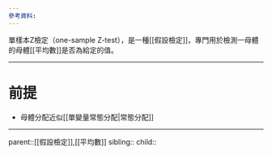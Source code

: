 ```yaml
---
參考資料:
---
```

單樣本Z檢定（one-sample Z-test），是一種[[假設檢定]]，專門用於檢測一母體的母體[[平均數]]是否為給定的值。
- - -
# 前提
- 母體分配近似[[單變量常態分配|常態分配]]

- - -
parent::[[假設檢定]],[[平均數]]
sibling::
child::
